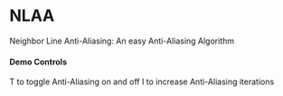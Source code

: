 # NLAA
Neighbor Line Anti-Aliasing: An easy Anti-Aliasing Algorithm 
#### Demo Controls
T to toggle Anti-Aliasing on and off 
I to increase Anti-Aliasing iterations
